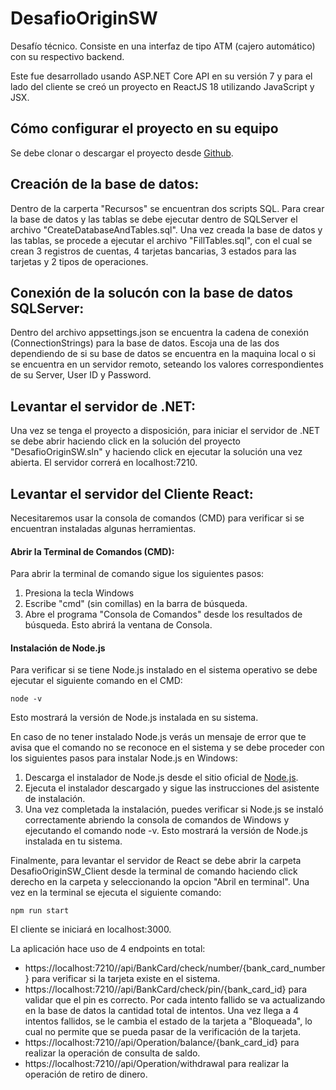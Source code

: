 # DesafioOriginSW
Desafío técnico. Consiste en una interfaz de tipo ATM (cajero automático) con su respectivo backend.

Este fue desarrollado usando ASP.NET Core API en su versión 7 y para el lado del cliente se creó un proyecto en ReactJS 18 utilizando JavaScript y JSX.

## Cómo configurar el proyecto en su equipo
Se debe clonar o descargar el proyecto desde [Github](https://github.com/RhonalG24/DesafioOriginSW). 


## Creación de la base de datos:
Dentro de la carperta "Recursos" se encuentran dos scripts SQL. 
Para crear la base de datos y las tablas se debe ejecutar dentro de SQLServer el archivo "CreateDatabaseAndTables.sql".
Una vez creada la base de datos y las tablas, se procede a ejecutar el archivo "FillTables.sql", con el cual se crean 3 registros de cuentas, 4 tarjetas bancarias, 3 estados para las tarjetas y 2 tipos de operaciones. 

## Conexión de la solucón con la base de datos SQLServer:
Dentro del archivo appsettings.json se encuentra la cadena de conexión (ConnectionStrings) para la base de datos. Escoja una de las dos dependiendo de si su base de datos se encuentra en la maquina local o si se encuentra en un servidor remoto, seteando los valores correspondientes de su Server, User ID y Password.

## Levantar el servidor de .NET:

Una vez se tenga el proyecto a disposición, para iniciar el servidor de .NET se debe abrir haciendo click en la solución del proyecto "DesafioOriginSW.sln" y haciendo click en ejecutar la solución una vez abierta. El servidor correrá en localhost:7210.

## Levantar el servidor del Cliente React:
Necesitaremos usar la consola de comandos (CMD) para verificar si se encuentran instaladas algunas herramientas. 

#### Abrir la Terminal de Comandos (CMD):
Para abrir la terminal de comando sigue los siguientes pasos:
1. Presiona la tecla Windows
2. Escribe "cmd" (sin comillas) en la barra de búsqueda.
3. Abre el programa "Consola de Comandos" desde los resultados de búsqueda. Esto abrirá la ventana de Consola.

#### Instalación de Node.js
Para verificar si se tiene Node.js instalado en el sistema operativo se debe ejecutar el siguiente comando en el CMD:
```
node -v
```
Esto mostrará la versión de Node.js instalada en su sistema.

En caso de no tener instalado Node.js verás un mensaje de error que te avisa que el comando no se reconoce en el sistema y se debe proceder con los siguientes pasos para instalar Node.js en Windows:

1. Descarga el instalador de Node.js desde el sitio oficial de [Node.js](https://nodejs.org/en/download). 
2. Ejecuta el instalador descargado y sigue las instrucciones del asistente de instalación.
3. Una vez completada la instalación, puedes verificar si Node.js se instaló correctamente abriendo la consola de comandos de Windows y ejecutando el comando node -v. Esto mostrará la versión de Node.js instalada en tu sistema.

Finalmente, para levantar el servidor de React se debe abrir la carpeta DesafioOriginSW_Client desde la terminal de comando haciendo click derecho en la carpeta y seleccionando la opcion "Abril en terminal". Una vez en la terminal se ejecuta el siguiente comando:
```
npm run start
```

El cliente se iniciará en localhost:3000.

La aplicación hace uso de 4 endpoints en total:
- https://localhost:7210//api/BankCard/check/number/{bank_card_number} para verificar si la tarjeta existe en el sistema.
- https://localhost:7210//api/BankCard/check/pin/{bank_card_id} para validar que el pin es correcto. Por cada intento fallido se va actualizando en la base de datos la cantidad total de intentos. Una vez llega a 4 intentos fallidos, se le cambia el estado de la tarjeta a "Bloqueada", lo cual no permite que se pueda pasar de la verificación de la tarjeta.
- https://localhost:7210//api/Operation/balance/{bank_card_id} para realizar la operación de consulta de saldo.
- https://localhost:7210//api/Operation/withdrawal para realizar la operación de retiro de dinero.